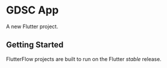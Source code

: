 # GDSC App

A new Flutter project.

## Getting Started

FlutterFlow projects are built to run on the Flutter _stable_ release.
